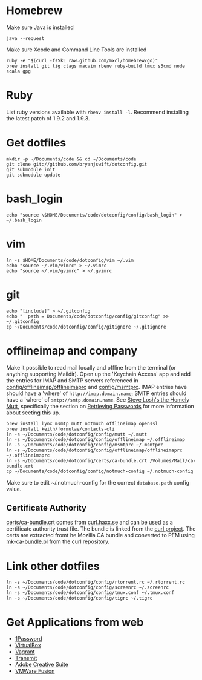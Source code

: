 # Homebrew

Make sure Java is installed

    java --request

Make sure Xcode and Command Line Tools are installed

    ruby -e "$(curl -fsSkL raw.github.com/mxcl/homebrew/go)"
    brew install git tig ctags macvim rbenv ruby-build tmux s3cmd node scala gpg

# Ruby

List ruby versions available with `rbenv install -l`. Recommend installing the latest patch of 1.9.2 and 1.9.3.

# Get dotfiles

    mkdir -p ~/Documents/code && cd ~/Documents/code
    git clone git://github.com/bryanjswift/dotconfig.git
    git submodule init
    git submodule update

# bash_login

    echo "source \$HOME/Documents/code/dotconfig/config/bash_login" > ~/.bash_login

# vim

    ln -s $HOME/Documents/code/dotconfig/vim ~/.vim
    echo "source ~/.vim/vimrc" > ~/.vimrc
    echo "source ~/.vim/gvimrc" > ~/.gvimrc

# git

    echo "[include]" > ~/.gitconfig
    echo "  path = Documents/code/dotconfig/config/gitconfig" >> ~/.gitconfig
    cp ~/Documents/code/dotconfig/config/gitignore ~/.gitignore

# offlineimap and company

Make it possible to read mail locally and offline from the terminal (or
anything supporting Maildir). Open up the 'Keychain Access' app and add the
entries for IMAP and SMTP servers referenced in
[config/offlineimap/offlineimaprc](config/offlineimap/offlineimaprc) and
[config/msmtprc](config/msmtprc). IMAP entries have should have a 'where' of
`http://imap.domain.name`; SMTP entries should have a 'where' of
`smtp://smtp.domain.name`. See [Steve Losh's the Homely
Mutt](http://stevelosh.com/blog/2012/10/the-homely-mutt/), specifically the
section on [Retrieving
Passwords](http://stevelosh.com/blog/2012/10/the-homely-mutt/#retrieving-passwords)
for more information about seeting this up.

    brew install lynx msmtp mutt notmuch offlineimap openssl
    brew install keith/formulae/contacts-cli
    ln -s ~/Documents/code/dotconfig/config/mutt ~/.mutt
    ln -s ~/Documents/code/dotconfig/config/offlineimap ~/.offlineimap
    ln -s ~/Documents/code/dotconfig/config/msmtprc ~/.msmtprc
    ln -s ~/Documents/code/dotconfig/config/offlineimap/offlineimaprc ~/.offlineimaprc
    ln -s ~/Documents/code/dotconfig/certs/ca-bundle.crt /Volumes/Mail/ca-bundle.crt
    cp ~/Documents/code/dotconfig/config/notmuch-config ~/.notmuch-config

Make sure to edit ~/.notmuch-config for the correct `database.path` config value.

## Certificate Authority

[certs/ca-bundle.crt](certs/ca-bundle.crt) comes from
[curl.haxx.se][cabundle] and can be used as a certificate authority
trust file. The bundle is linked from the [curl project][curl]. The certs
are extracted fromt he Mozilla CA bundle and converted to PEM using
[mk-ca-bundle.pl][mkbundle] from the curl repository.

[cabundle]: https://curl.haxx.se/docs/caextract.html
[curl]: http://curl.haxx.se/docs/caextract.html
[mkbundle]: https://github.com/bagder/curl/blob/master/lib/mk-ca-bundle.pl

# Link other dotfiles

    ln -s ~/Documents/code/dotconfig/config/rtorrent.rc ~/.rtorrent.rc
    ln -s ~/Documents/code/dotconfig/config/screenrc ~/.screenrc
    ln -s ~/Documents/code/dotconfig/config/tmux.conf ~/.tmux.conf
    ln -s ~/Documents/code/dotconfig/config/tigrc ~/.tigrc

# Get Applications from web

* [1Password](https://agilebits.com/downloads)
* [VirtualBox](https://www.virtualbox.org/wiki/Downloads)
* [Vagrant](http://downloads.vagrantup.com)
* [Transmit](http://panic.com/transmit)
* [Adobe Creative Suite](https://creative.adobe.com)
* [VMWare Fusion](http://vmware.com)
